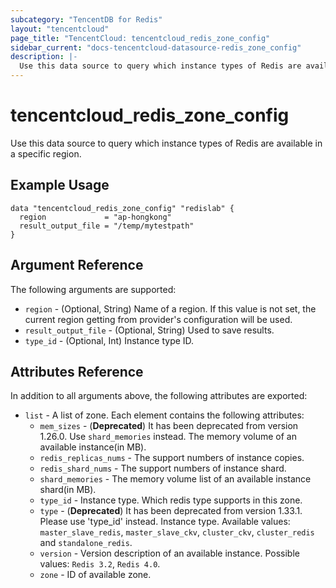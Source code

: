 ```yaml
---
subcategory: "TencentDB for Redis"
layout: "tencentcloud"
page_title: "TencentCloud: tencentcloud_redis_zone_config"
sidebar_current: "docs-tencentcloud-datasource-redis_zone_config"
description: |-
  Use this data source to query which instance types of Redis are available in a specific region.
---
```


# tencentcloud_redis_zone_config

Use this data source to query which instance types of Redis are available in a specific region.

## Example Usage

```hcl
data "tencentcloud_redis_zone_config" "redislab" {
  region             = "ap-hongkong"
  result_output_file = "/temp/mytestpath"
}
```

## Argument Reference

The following arguments are supported:

* `region` - (Optional, String) Name of a region. If this value is not set, the current region getting from provider's configuration will be used.
* `result_output_file` - (Optional, String) Used to save results.
* `type_id` - (Optional, Int) Instance type ID.

## Attributes Reference

In addition to all arguments above, the following attributes are exported:

* `list` - A list of zone. Each element contains the following attributes:
  * `mem_sizes` - (**Deprecated**) It has been deprecated from version 1.26.0. Use `shard_memories` instead. The memory volume of an available instance(in MB).
  * `redis_replicas_nums` - The support numbers of instance copies.
  * `redis_shard_nums` - The support numbers of instance shard.
  * `shard_memories` - The memory volume list of an available instance shard(in MB).
  * `type_id` - Instance type. Which redis type supports in this zone.
  * `type` - (**Deprecated**) It has been deprecated from version 1.33.1. Please use 'type_id' instead. Instance type. Available values: `master_slave_redis`, `master_slave_ckv`, `cluster_ckv`, `cluster_redis` and `standalone_redis`.
  * `version` - Version description of an available instance. Possible values: `Redis 3.2`, `Redis 4.0`.
  * `zone` - ID of available zone.


